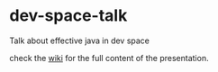 # dev-space-talk
Talk about effective java in dev space

check the [wiki](https://github.com/RRoggia/dev-space-talk/wiki) for the full content of the presentation.
